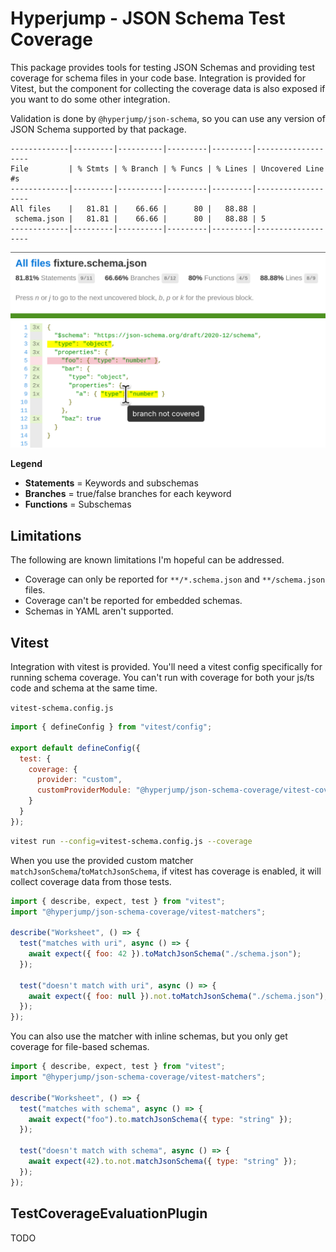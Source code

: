# Hyperjump - JSON Schema Test Coverage

This package provides tools for testing JSON Schemas and providing test coverage
for schema files in your code base. Integration is provided for Vitest, but the
component for collecting the coverage data is also exposed if you want to
do some other integration.

Validation is done by `@hyperjump/json-schema`, so you can use any version of
JSON Schema supported by that package.

```
-------------|---------|----------|---------|---------|-------------------
File         | % Stmts | % Branch | % Funcs | % Lines | Uncovered Line #s 
-------------|---------|----------|---------|---------|-------------------
All files    |   81.81 |    66.66 |      80 |   88.88 |                   
 schema.json |   81.81 |    66.66 |      80 |   88.88 | 5                 
-------------|---------|----------|---------|---------|-------------------
```

![HTML coverage example](coverage.png)

**Legend**
- **Statements** = Keywords and subschemas
- **Branches** = true/false branches for each keyword
- **Functions** = Subschemas

## Limitations

The following are known limitations I'm hopeful can be addressed.

- Coverage can only be reported for `**/*.schema.json` and `**/schema.json`
  files.
- Coverage can't be reported for embedded schemas.
- Schemas in YAML aren't supported.

## Vitest

Integration with vitest is provided. You'll need a vitest config specifically
for running schema coverage. You can't run with coverage for both your js/ts
code and schema at the same time.

`vitest-schema.config.js`
```JavaScript
import { defineConfig } from "vitest/config";

export default defineConfig({
  test: {
    coverage: {
      provider: "custom",
      customProviderModule: "@hyperjump/json-schema-coverage/vitest-coverage-provider"
    }
  }
});
```

```bash
vitest run --config=vitest-schema.config.js --coverage
```

When you use the provided custom matcher `matchJsonSchema`/`toMatchJsonSchema`,
if vitest has coverage is enabled, it will collect coverage data from those
tests.

```JavaScript
import { describe, expect, test } from "vitest";
import "@hyperjump/json-schema-coverage/vitest-matchers";

describe("Worksheet", () => {
  test("matches with uri", async () => {
    await expect({ foo: 42 }).toMatchJsonSchema("./schema.json");
  });

  test("doesn't match with uri", async () => {
    await expect({ foo: null }).not.toMatchJsonSchema("./schema.json");
  });
});
```

You can also use the matcher with inline schemas, but you only get coverage for
file-based schemas.

```JavaScript
import { describe, expect, test } from "vitest";
import "@hyperjump/json-schema-coverage/vitest-matchers";

describe("Worksheet", () => {
  test("matches with schema", async () => {
    await expect("foo").to.matchJsonSchema({ type: "string" });
  });

  test("doesn't match with schema", async () => {
    await expect(42).to.not.matchJsonSchema({ type: "string" });
  });
});
```

## TestCoverageEvaluationPlugin

TODO
